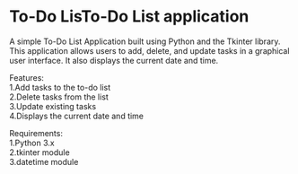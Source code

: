# To-Do LisTo-Do List application
A simple To-Do List Application built using Python and the Tkinter library. This application allows users to add, delete, and update tasks in a graphical user interface. It also displays the current date and time.

Features:                
1.Add tasks to the to-do list    
2.Delete tasks from the list    
3.Update existing tasks    
4.Displays the current date and time

Requirements:          
1.Python 3.x    
2.tkinter module    
3.datetime module
